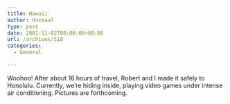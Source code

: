 ```yaml
---
title: Hawaii
author: Unxmaal
type: post
date: 2001-11-02T00:00:00+00:00
url: /archives/518
categories:
  - General

---
```

Woohoo! After about 16 hours of travel, Robert and I made it safely to Honolulu. Currently, we&#8217;re hiding inside, playing video games under intense air conditioning. Pictures are forthcoming.